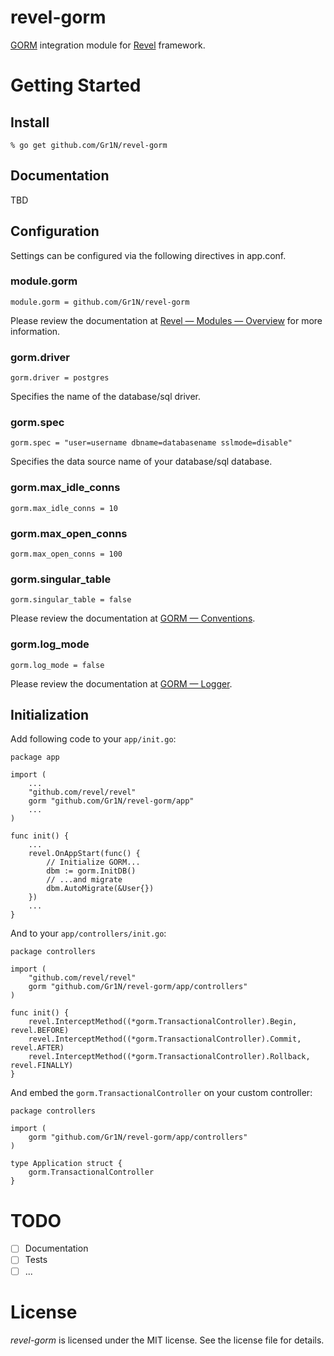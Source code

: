 # revel-gorm

[GORM](https://github.com/jinzhu/gorm) integration module for [Revel](https://revel.github.io) framework.

# Getting Started

## Install

    % go get github.com/Gr1N/revel-gorm

## Documentation

TBD

## Configuration

Settings can be configured via the following directives in app.conf.

### module.gorm

    module.gorm = github.com/Gr1N/revel-gorm

Please review the documentation at [Revel — Modules — Overview](http://revel.github.io/manual/modules.html) for more information.

### gorm.driver

    gorm.driver = postgres

Specifies the name of the database/sql driver.

### gorm.spec

    gorm.spec = "user=username dbname=databasename sslmode=disable"

Specifies the data source name of your database/sql database.

### gorm.max_idle_conns

    gorm.max_idle_conns = 10

### gorm.max_open_conns

    gorm.max_open_conns = 100

### gorm.singular_table

    gorm.singular_table = false

Please review the documentation at [GORM — Conventions](https://github.com/jinzhu/gorm#conventions).

### gorm.log_mode

    gorm.log_mode = false

Please review the documentation at [GORM — Logger](https://github.com/jinzhu/gorm#logger).

## Initialization

Add following code to your `app/init.go`:

    package app

    import (
        ...
        "github.com/revel/revel"
        gorm "github.com/Gr1N/revel-gorm/app"
        ...
    )

    func init() {
        ...
        revel.OnAppStart(func() {
            // Initialize GORM...
            dbm := gorm.InitDB()
            // ...and migrate
            dbm.AutoMigrate(&User{})
        })
        ...
    }

And to your `app/controllers/init.go`:

    package controllers

    import (
        "github.com/revel/revel"
        gorm "github.com/Gr1N/revel-gorm/app/controllers"
    )

    func init() {
        revel.InterceptMethod((*gorm.TransactionalController).Begin, revel.BEFORE)
        revel.InterceptMethod((*gorm.TransactionalController).Commit, revel.AFTER)
        revel.InterceptMethod((*gorm.TransactionalController).Rollback, revel.FINALLY)
    }

And embed the `gorm.TransactionalController` on your custom controller:

    package controllers

    import (
        gorm "github.com/Gr1N/revel-gorm/app/controllers"
    )

    type Application struct {
        gorm.TransactionalController
    }

# TODO

- [ ] Documentation
- [ ] Tests
- [ ] ...

# License

*revel-gorm* is licensed under the MIT license. See the license file for details.
